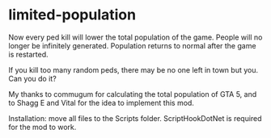 # limited-population
Now every ped kill will lower the total population of the game. People will no longer be infinitely generated. Population returns to normal after the game is restarted.

If you kill too many random peds, there may be no one left in town but you. Can you do it?

My thanks to commugum for calculating the total population of GTA 5, and to Shagg E and Vital for the idea to implement this mod.

Installation: move all files to the Scripts folder. ScriptHookDotNet is required for the mod to work.

